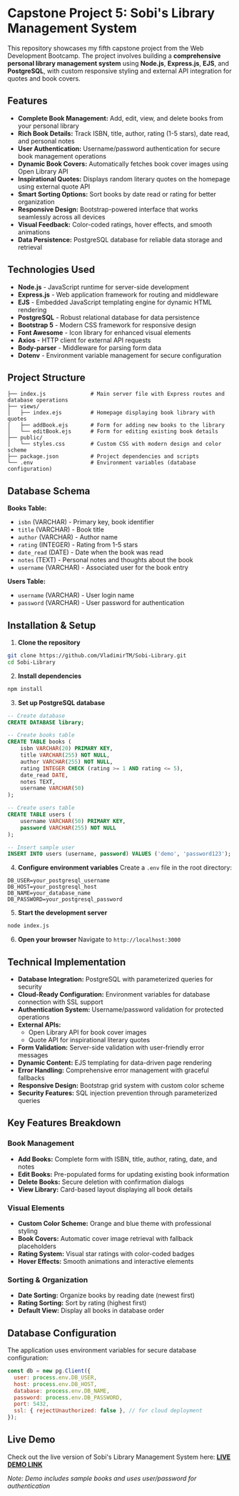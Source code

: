 # Capstone Project 5: Sobi's Library Management System

This repository showcases my fifth capstone project from the Web Development Bootcamp. The project involves building a **comprehensive personal library management system** using **Node.js**, **Express.js**, **EJS**, and **PostgreSQL**, with custom responsive styling and external API integration for quotes and book covers.

## Features

* **Complete Book Management:** Add, edit, view, and delete books from your personal library
* **Rich Book Details:** Track ISBN, title, author, rating (1-5 stars), date read, and personal notes
* **User Authentication:** Username/password authentication for secure book management operations
* **Dynamic Book Covers:** Automatically fetches book cover images using Open Library API
* **Inspirational Quotes:** Displays random literary quotes on the homepage using external quote API
* **Smart Sorting Options:** Sort books by date read or rating for better organization
* **Responsive Design:** Bootstrap-powered interface that works seamlessly across all devices
* **Visual Feedback:** Color-coded ratings, hover effects, and smooth animations
* **Data Persistence:** PostgreSQL database for reliable data storage and retrieval

## Technologies Used

* **Node.js** - JavaScript runtime for server-side development
* **Express.js** - Web application framework for routing and middleware
* **EJS** - Embedded JavaScript templating engine for dynamic HTML rendering
* **PostgreSQL** - Robust relational database for data persistence
* **Bootstrap 5** - Modern CSS framework for responsive design
* **Font Awesome** - Icon library for enhanced visual elements
* **Axios** - HTTP client for external API requests
* **Body-parser** - Middleware for parsing form data
* **Dotenv** - Environment variable management for secure configuration

## Project Structure

```
├── index.js              # Main server file with Express routes and database operations
├── views/
│   ├── index.ejs         # Homepage displaying book library with quotes
│   ├── addBook.ejs       # Form for adding new books to the library
│   └── editBook.ejs      # Form for editing existing book details
├── public/
│   └── styles.css        # Custom CSS with modern design and color scheme
├── package.json          # Project dependencies and scripts
└── .env                  # Environment variables (database configuration)
```

## Database Schema

**Books Table:**
* `isbn` (VARCHAR) - Primary key, book identifier
* `title` (VARCHAR) - Book title
* `author` (VARCHAR) - Author name
* `rating` (INTEGER) - Rating from 1-5 stars
* `date_read` (DATE) - Date when the book was read
* `notes` (TEXT) - Personal notes and thoughts about the book
* `username` (VARCHAR) - Associated user for the book entry

**Users Table:**
* `username` (VARCHAR) - User login name
* `password` (VARCHAR) - User password for authentication

## Installation & Setup

1. **Clone the repository**
```bash
git clone https://github.com/VladimirTM/Sobi-Library.git
cd Sobi-Library
```

2. **Install dependencies**
```bash
npm install
```

3. **Set up PostgreSQL database**
```sql
-- Create database
CREATE DATABASE library;

-- Create books table
CREATE TABLE books (
    isbn VARCHAR(20) PRIMARY KEY,
    title VARCHAR(255) NOT NULL,
    author VARCHAR(255) NOT NULL,
    rating INTEGER CHECK (rating >= 1 AND rating <= 5),
    date_read DATE,
    notes TEXT,
    username VARCHAR(50)
);

-- Create users table
CREATE TABLE users (
    username VARCHAR(50) PRIMARY KEY,
    password VARCHAR(255) NOT NULL
);

-- Insert sample user
INSERT INTO users (username, password) VALUES ('demo', 'password123');
```

4. **Configure environment variables**
Create a `.env` file in the root directory:
```
DB_USER=your_postgresql_username
DB_HOST=your_postgresql_host
DB_NAME=your_database_name
DB_PASSWORD=your_postgresql_password
```

5. **Start the development server**
```bash
node index.js
```

6. **Open your browser**
   Navigate to `http://localhost:3000`

## Technical Implementation

* **Database Integration:** PostgreSQL with parameterized queries for security
* **Cloud-Ready Configuration:** Environment variables for database connection with SSL support
* **Authentication System:** Username/password validation for protected operations
* **External APIs:** 
  - Open Library API for book cover images
  - Quote API for inspirational literary quotes
* **Form Validation:** Server-side validation with user-friendly error messages
* **Dynamic Content:** EJS templating for data-driven page rendering
* **Error Handling:** Comprehensive error management with graceful fallbacks
* **Responsive Design:** Bootstrap grid system with custom color scheme
* **Security Features:** SQL injection prevention through parameterized queries

## Key Features Breakdown

### Book Management
* **Add Books:** Complete form with ISBN, title, author, rating, date, and notes
* **Edit Books:** Pre-populated forms for updating existing book information
* **Delete Books:** Secure deletion with confirmation dialogs
* **View Library:** Card-based layout displaying all book details

### Visual Elements
* **Custom Color Scheme:** Orange and blue theme with professional styling
* **Book Covers:** Automatic cover image retrieval with fallback placeholders
* **Rating System:** Visual star ratings with color-coded badges
* **Hover Effects:** Smooth animations and interactive elements

### Sorting & Organization
* **Date Sorting:** Organize books by reading date (newest first)
* **Rating Sorting:** Sort by rating (highest first)
* **Default View:** Display all books in database order

## Database Configuration

The application uses environment variables for secure database configuration:

```javascript
const db = new pg.Client({
  user: process.env.DB_USER,
  host: process.env.DB_HOST,
  database: process.env.DB_NAME,
  password: process.env.DB_PASSWORD,
  port: 5432,
  ssl: { rejectUnauthorized: false }, // for cloud deployment
});
```

## Live Demo

Check out the live version of Sobi's Library Management System here: 
**[LIVE DEMO LINK](https://sobis-library.onrender.com/)**

*Note: Demo includes sample books and uses user/password for authentication*
